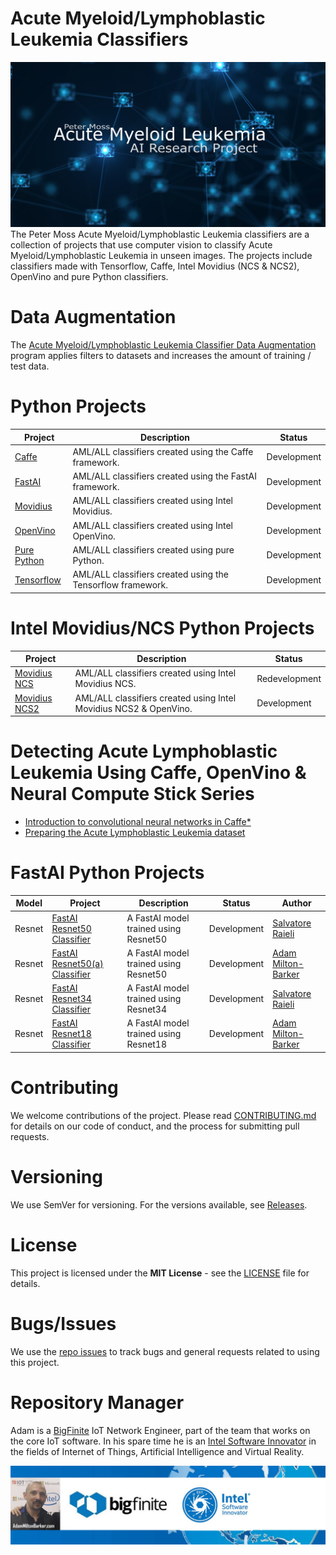 # Acute Myeloid/Lymphoblastic Leukemia Classifiers
![Peter Moss Acute Myeloid/Lymphoblastic Leukemia Detection System](Media/Images/banner.png)
The Peter Moss Acute Myeloid/Lymphoblastic Leukemia classifiers are a collection of projects that use computer vision to classify Acute Myeloid/Lymphoblastic Leukemia in unseen images. The projects include classifiers made with Tensorflow, Caffe, Intel Movidius (NCS & NCS2), OpenVino and pure Python classifiers. 

# Data Augmentation
The [Acute Myeloid/Lymphoblastic Leukemia Classifier Data Augmentation](https://github.com/AMLResearchProject/AML-ALL-Classifiers/tree/master/Python/Augmentation "Acute Myeloid/Lymphoblastic Leukemia Classifier Data Augmentation") program applies filters to datasets and increases the amount of training / test data.

# Python Projects

| Project  | Description | Status |
| ------------- | ------------- |  ------------- | 
| [Caffe](https://github.com/AMLResearchProject/AML-ALL-Classifiers/tree/master/Python/_Caffe/ "Caffe") | AML/ALL classifiers created using the Caffe framework. | Development | 
| [FastAI](https://github.com/AMLResearchProject/AML-ALL-Classifiers/tree/master/Python/_FastAI/ "FastAI") | AML/ALL classifiers created using the FastAI framework. | Development | 
| [Movidius](https://github.com/AMLResearchProject/AML-ALL-Classifiers/tree/master/Python/_Movidius/ "Movidius") | AML/ALL classifiers created using Intel Movidius. | Development | 
| [OpenVino](https://github.com/AMLResearchProject/AML-ALL-Classifiers/tree/master/Python/_OpenVino/ "OpenVino") | AML/ALL classifiers created using Intel OpenVino. | Development | 
| [Pure Python](https://github.com/AMLResearchProject/AML-ALL-Classifiers/tree/master/Python/_Pure/ "Pure Python") | AML/ALL classifiers created using pure Python. | Development |
| [Tensorflow](https://github.com/AMLResearchProject/AML-ALL-Classifiers/tree/master/Python/_Tensorflow/ "Tensorflow") | AML/ALL classifiers created using the Tensorflow framework. | Development | 

# Intel Movidius/NCS Python Projects

| Project | Description | Status |
| ------------- | ------------- |  ------------- | 
| [Movidius NCS](https://github.com/AMLResearchProject/AML-ALL-Classifiers/tree/master/Python/_Movidius/NCS/ "Movidius NCS") | AML/ALL classifiers created using Intel Movidius NCS. | Redevelopment |
| [Movidius NCS2](https://github.com/AMLResearchProject/AML-ALL-Classifiers/tree/master/Python/_Movidius/NCS2/ "Movidius NCS2") | AML/ALL classifiers created using Intel Movidius NCS2 & OpenVino. | Development |

# Detecting Acute Lymphoblastic Leukemia Using Caffe, OpenVino & Neural Compute Stick Series 

- [Introduction to convolutional neural networks in Caffe*](https://github.com/AMLResearchProject/AML-ALL-Classifiers/blob/master/Python/_Caffe/allCNN/Caffe-Layers.md "Introduction to convolutional neural networks in Caffe*")
- [Preparing the Acute Lymphoblastic Leukemia dataset](https://github.com/AMLResearchProject/AML-ALL-Classifiers/blob/master/Python/_Caffe/allCNN/Data-Sorting.md "Preparing the Acute Lymphoblastic Leukemia dataset")

# FastAI Python Projects

| Model  | Project  | Description | Status | Author | 
| -------------  |  ------------- | ------------- | ------------- | ------------- |
| Resnet  | [FastAI Resnet50 Classifier](https://github.com/AMLResearchProject/AML-ALL-Classifiers/tree/master/Python/_FastAI/Resnet50/ALL-FastAI-Resnet-50.ipynb "FastAI Resnet50 Classifier") | A FastAI model trained using Resnet50 |  Development | [Salvatore Raieli](https://github.com/salvatorera "Salvatore Raieli") | 
| Resnet | [FastAI Resnet50(a) Classifier](https://github.com/AMLResearchProject/AML-ALL-Classifiers/tree/master/Python/_FastAI/Resnet50/ALL-FastAI-Resnet-50-a.ipynb "FastAI Resnet50(a) Classifier") | A FastAI model trained using Resnet50 |  Development | [Adam Milton-Barker](https://github.com/AdamMiltonBarker "Adam Milton-Barker") | 
| Resnet | [FastAI Resnet34 Classifier](https://github.com/AMLResearchProject/AML-ALL-Classifiers/tree/master/Python/_FastAI/Resnet34 "FastAI Resnet34 Classifier") | A FastAI model trained using Resnet34 |  Development | [Salvatore Raieli](https://github.com/salvatorera "Salvatore Raieli") | 
| Resnet | [FastAI Resnet18 Classifier](https://github.com/AMLResearchProject/AML-ALL-Classifiers/tree/master/Python/_FastAI/Resnet18/ALL-FastAI-Resnet-18.ipynb "FastAI Resnet18 Classifier") | A FastAI model trained using Resnet18 |  Development | [Adam Milton-Barker](https://github.com/AdamMiltonBarker "Adam Milton-Barker") | 

# Contributing
We welcome contributions of the project. Please read [CONTRIBUTING.md](https://github.com/AMLResearchProject/AML-ALL-Classifiers/blob/master/CONTRIBUTING.md "CONTRIBUTING.md") for details on our code of conduct, and the process for submitting pull requests.

# Versioning
We use SemVer for versioning. For the versions available, see [Releases](https://github.com/AMLResearchProject/AML-ALL-Classifiers/releases "Releases").

# License
This project is licensed under the **MIT License** - see the [LICENSE](https://github.com/AMLResearchProject/AML-ALL-Classifiers/blob/master/LICENSE "LICENSE") file for details.

# Bugs/Issues
We use the [repo issues](https://github.com/AMLResearchProject/AML-ALL-Classifiers/issues "repo issues") to track bugs and general requests related to using this project.  

# Repository Manager
Adam is a [BigFinite](https://www.bigfinite.com "BigFinite") IoT Network Engineer, part of the team that works on the core IoT software. In his spare time he is an [Intel Software Innovator](https://software.intel.com/en-us/intel-software-innovators/overview "Intel Software Innovator") in the fields of Internet of Things, Artificial Intelligence and Virtual Reality.

[![Adam Milton-Barker: BigFinte IoT Network Engineer & Intel® Software Innovator](Media/Images/Adam-Milton-Barker.jpg)](https://github.com/AdamMiltonBarker)